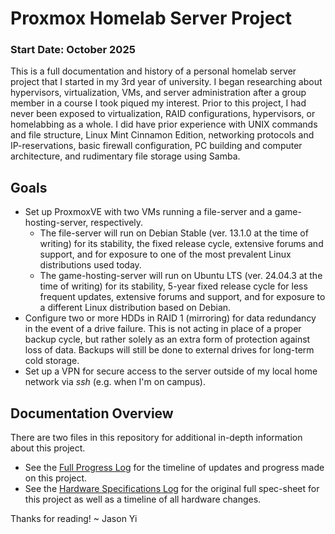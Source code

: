 <!--Title of Project-->
# Proxmox Homelab Server Project

### Start Date: October 2025

This is a full documentation and history of a personal homelab server project that I started in my 3rd year of university. I began researching about hypervisors, virtualization, VMs, and server administration after a group member in a  course I took piqued my interest. Prior to this project, I had never been exposed to virtualization, RAID configurations, hypervisors, or homelabbing as a whole. I did have prior experience with UNIX commands and file structure, Linux Mint Cinnamon Edition, networking protocols and IP-reservations, basic firewall configuration, PC building and computer architecture, and rudimentary file storage using Samba.

<!--Goals Overview-->
## Goals
* Set up ProxmoxVE with two VMs running a file-server and a game-hosting-server, respectively.
  * The file-server will run on Debian Stable (ver. 13.1.0 at the time of writing) for its stability, the fixed release cycle, extensive forums and support, and for exposure to one of the most prevalent Linux distributions used today.
  * The game-hosting-server will run on Ubuntu LTS (ver. 24.04.3 at the time of writing) for its stability, 5-year fixed release cycle for less frequent updates, extensive forums and support, and for exposure to a different Linux distribution based on Debian.
* Configure two or more HDDs in RAID 1 (mirroring) for data redundancy in the event of a drive failure. This is not acting in place of a proper backup cycle, but rather solely as an extra form of protection against loss of data. Backups will still be done to external drives for long-term cold storage.
* Set up a VPN for secure access to the server outside of my local home network via *ssh* (e.g. when I'm on campus).

<!--Navigation for repository-->
## Documentation Overview
There are two files in this repository for additional in-depth information about this project.
* See the [Full Progress Log](log.md) for the timeline of updates and progress made on this project.
* See the [Hardware Specifications Log](hardware_specs.md) for the original full spec-sheet for this project as well as a timeline of all hardware changes.



<!--Closing-->
Thanks for reading!
~ Jason Yi
